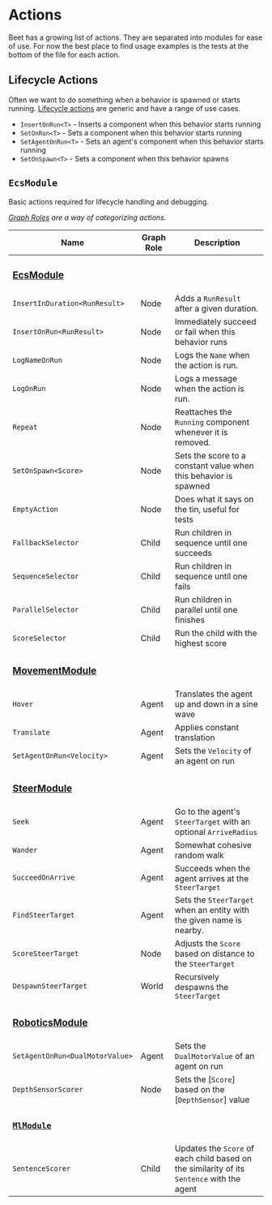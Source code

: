 # Actions

Beet has a growing list of actions. They are separated into modules for ease of use.
For now the best place to find usage examples is the tests at the bottom of the file for each action.


## Lifecycle Actions

Often we want to do something when a behavior is spawned or starts running. [Lifecycle actions][lifecycle-actions] are generic and have a range of use cases.

- `InsertOnRun<T>` - Inserts a component when this behavior starts running
- `SetOnRun<T>` - Sets a component when this behavior starts running
- `SetAgentOnRun<T>` - Sets an agent's component when this behavior starts running
- `SetOnSpawn<T>` - Sets a component when this behavior spawns

## `EcsModule`

Basic actions required for lifecycle handling and debugging.

*[Graph Roles](./concepts.md#graph-roles) are a way of categorizing actions.*

| Name                                      | Graph Role | Description                                                                                |
| ----------------------------------------- | ---------- | ------------------------------------------------------------------------------------------ |
| [<h3>EcsModule</h3>](EcsModule)           |            |                                                                                            |
| `InsertInDuration<RunResult>`             | Node       | Adds a `RunResult` after a given duration.                                                 |
| `InsertOnRun<RunResult>`                  | Node       | Immediately succeed or fail when this behavior runs                                        |
| `LogNameOnRun`                            | Node       | Logs the `Name` when the action is run.                                                    |
| `LogOnRun`                                | Node       | Logs a message when the action is run.                                                     |
| `Repeat`                                  | Node       | Reattaches the `Running` component whenever it is removed.                                 |
| `SetOnSpawn<Score>`                       | Node       | Sets the score to a constant value when this behavior is spawned                           |
| `EmptyAction`                             | Node       | Does what it says on the tin, useful for tests                                             |
| `FallbackSelector`                        | Child      | Run children in sequence until one succeeds                                                |
| `SequenceSelector`                        | Child      | Run children in sequence until one fails                                                   |
| `ParallelSelector`                        | Child      | Run children in parallel until one finishes                                                |
| `ScoreSelector`                           | Child      | Run the child with the highest score                                                       |
| [<h3>MovementModule</h3>](MovementModule) |            |                                                                                            |
| `Hover`                                   | Agent      | Translates the agent up and down in a sine wave                                            |
| `Translate`                               | Agent      | Applies constant translation                                                               |
| `SetAgentOnRun<Velocity>`                 | Agent      | Sets the `Velocity` of an agent on run                                                     |
| [<h3>SteerModule</h3>](SteerModule)       |            |                                                                                            |
| `Seek`                                    | Agent      | Go to the agent's `SteerTarget` with an optional `ArriveRadius`                            |
| `Wander`                                  | Agent      | Somewhat cohesive random walk                                                              |
| `SucceedOnArrive`                         | Agent      | Succeeds when the agent arrives at the `SteerTarget`                                       |
| `FindSteerTarget`                         | Agent      | Sets the `SteerTarget` when an entity with the given name is nearby.                       |
| `ScoreSteerTarget`                        | Node       | Adjusts the `Score` based on distance to the `SteerTarget`                                 |
| `DespawnSteerTarget`                      | World      | Recursively despawns the `SteerTarget`                                                     |
| [<h3>RoboticsModule</h3>](RoboticsModule) |            |                                                                                            |
| `SetAgentOnRun<DualMotorValue>`           | Agent      | Sets the `DualMotorValue` of an agent on run                                               |
| `DepthSensorScorer`                       | Node       | Sets the [`Score`] based on the [`DepthSensor`] value                                      |
| [<h3>`MlModule`</h3>](MlModule)           |            |                                                                                            |
| `SentenceScorer`                          | Child      | Updates the `Score` of each child based on the similarity of its `Sentence` with the agent |

[lifecycle-actions]:https://github.com/mrchantey/beet/blob/main/crates/beet_ecs/src/ecs_module/actions/lifecycle_actions.rs

[EcsModule]:https://github.com/mrchantey/beet/blob/main/crates/beet_ecs/src/ecs_module/ecs_module.rs
[CoreModule]:https://github.com/mrchantey/beet/blob/main/crates/beet_core/src/core_module/core_module.rs
[MovementModule]:https://github.com/mrchantey/beet/blob/main/crates/beet_core/src/movement/movement_module.rs
[MlModule]:https://github.com/mrchantey/beet/blob/main/crates/beet_ml/src/ml_module/ml_module.rs

